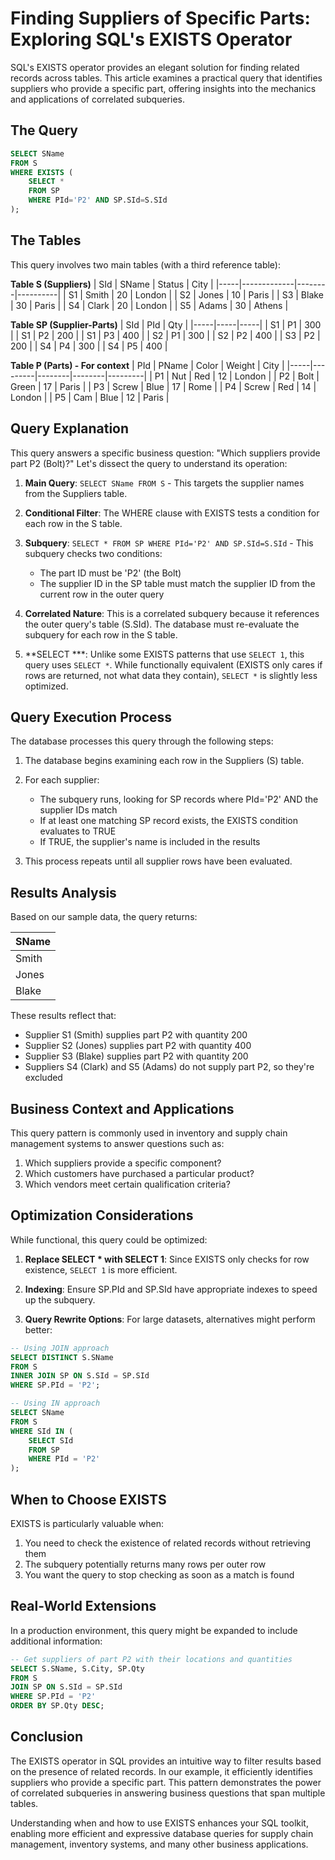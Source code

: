 # Finding Suppliers of Specific Parts: Exploring SQL's EXISTS Operator

SQL's EXISTS operator provides an elegant solution for finding related records across tables. This article examines a practical query that identifies suppliers who provide a specific part, offering insights into the mechanics and applications of correlated subqueries.

## The Query

```sql
SELECT SName 
FROM S 
WHERE EXISTS (
    SELECT * 
    FROM SP 
    WHERE PId='P2' AND SP.SId=S.SId
);
```

## The Tables

This query involves two main tables (with a third reference table):

**Table S (Suppliers)**
| SId | SName       | Status | City     |
|-----|-------------|--------|----------|
| S1  | Smith       | 20     | London   |
| S2  | Jones       | 10     | Paris    |
| S3  | Blake       | 30     | Paris    |
| S4  | Clark       | 20     | London   |
| S5  | Adams       | 30     | Athens   |

**Table SP (Supplier-Parts)**
| SId | PId | Qty |
|-----|-----|-----|
| S1  | P1  | 300 |
| S1  | P2  | 200 |
| S1  | P3  | 400 |
| S2  | P1  | 300 |
| S2  | P2  | 400 |
| S3  | P2  | 200 |
| S4  | P4  | 300 |
| S4  | P5  | 400 |

**Table P (Parts) - For context**
| PId | PName   | Color  | Weight | City    |
|-----|---------|--------|--------|---------|
| P1  | Nut     | Red    | 12     | London  |
| P2  | Bolt    | Green  | 17     | Paris   |
| P3  | Screw   | Blue   | 17     | Rome    |
| P4  | Screw   | Red    | 14     | London  |
| P5  | Cam     | Blue   | 12     | Paris   |

## Query Explanation

This query answers a specific business question: "Which suppliers provide part P2 (Bolt)?" Let's dissect the query to understand its operation:

1. **Main Query**: `SELECT SName FROM S` - This targets the supplier names from the Suppliers table.

2. **Conditional Filter**: The WHERE clause with EXISTS tests a condition for each row in the S table.

3. **Subquery**: `SELECT * FROM SP WHERE PId='P2' AND SP.SId=S.SId` - This subquery checks two conditions:
   - The part ID must be 'P2' (the Bolt)
   - The supplier ID in the SP table must match the supplier ID from the current row in the outer query

4. **Correlated Nature**: This is a correlated subquery because it references the outer query's table (S.SId). The database must re-evaluate the subquery for each row in the S table.

5. **SELECT ***: Unlike some EXISTS patterns that use `SELECT 1`, this query uses `SELECT *`. While functionally equivalent (EXISTS only cares if rows are returned, not what data they contain), `SELECT *` is slightly less optimized.

## Query Execution Process

The database processes this query through the following steps:

1. The database begins examining each row in the Suppliers (S) table.

2. For each supplier:
   - The subquery runs, looking for SP records where PId='P2' AND the supplier IDs match
   - If at least one matching SP record exists, the EXISTS condition evaluates to TRUE
   - If TRUE, the supplier's name is included in the results

3. This process repeats until all supplier rows have been evaluated.

## Results Analysis

Based on our sample data, the query returns:

| SName |
|-------|
| Smith |
| Jones |
| Blake |

These results reflect that:
- Supplier S1 (Smith) supplies part P2 with quantity 200
- Supplier S2 (Jones) supplies part P2 with quantity 400
- Supplier S3 (Blake) supplies part P2 with quantity 200
- Suppliers S4 (Clark) and S5 (Adams) do not supply part P2, so they're excluded

## Business Context and Applications

This query pattern is commonly used in inventory and supply chain management systems to answer questions such as:

1. Which suppliers provide a specific component?
2. Which customers have purchased a particular product?
3. Which vendors meet certain qualification criteria?

## Optimization Considerations

While functional, this query could be optimized:

1. **Replace SELECT * with SELECT 1**: Since EXISTS only checks for row existence, `SELECT 1` is more efficient.

2. **Indexing**: Ensure SP.PId and SP.SId have appropriate indexes to speed up the subquery.

3. **Query Rewrite Options**: For large datasets, alternatives might perform better:

```sql
-- Using JOIN approach
SELECT DISTINCT S.SName
FROM S
INNER JOIN SP ON S.SId = SP.SId
WHERE SP.PId = 'P2';

-- Using IN approach
SELECT SName
FROM S
WHERE SId IN (
    SELECT SId
    FROM SP
    WHERE PId = 'P2'
);
```

## When to Choose EXISTS

EXISTS is particularly valuable when:

1. You need to check the existence of related records without retrieving them
2. The subquery potentially returns many rows per outer row
3. You want the query to stop checking as soon as a match is found

## Real-World Extensions

In a production environment, this query might be expanded to include additional information:

```sql
-- Get suppliers of part P2 with their locations and quantities
SELECT S.SName, S.City, SP.Qty
FROM S
JOIN SP ON S.SId = SP.SId
WHERE SP.PId = 'P2'
ORDER BY SP.Qty DESC;
```

## Conclusion

The EXISTS operator in SQL provides an intuitive way to filter results based on the presence of related records. In our example, it efficiently identifies suppliers who provide a specific part. This pattern demonstrates the power of correlated subqueries in answering business questions that span multiple tables.

Understanding when and how to use EXISTS enhances your SQL toolkit, enabling more efficient and expressive database queries for supply chain management, inventory systems, and many other business applications.